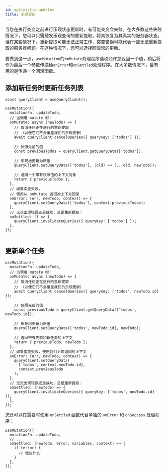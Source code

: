 ```yaml
---
id: optimistic-updates
title: 乐观更新
---
```


当您在执行突变之前进行乐观状态更新时，有可能突变会失败。在大多数这些失败情况下，您可以只需触发乐观查询的重新提取，将其恢复为其真实的服务器状态。但在某些情况下，重新提取可能无法正常工作，突变错误可能代表一些无法重新提取的服务器问题。在这种情况下，您可以选择回滚您的更新。

要做到这一点，`useMutation`的`onMutate`处理程序选项允许您返回一个值，稍后将作为最后一个参数传递给`onError`和`onSettled`处理程序。在大多数情况下，最有用的是传递一个回滚函数。

## 添加新任务时更新任务列表

[//]: # 'Example'

```tsx
const queryClient = useQueryClient();

useMutation({
  mutationFn: updateTodo,
  // 当调用 mutate 时：
  onMutate: async (newTodo) => {
    // 取消任何正在进行的重新提取
    // （以便它们不会覆盖我们的乐观更新）
    await queryClient.cancelQueries({ queryKey: ['todos'] });

    // 快照先前的值
    const previousTodos = queryClient.getQueryData(['todos']);

    // 乐观地更新为新值
    queryClient.setQueryData(['todos'], (old) => [...old, newTodo]);

    // 返回一个带有快照值的上下文对象
    return { previousTodos };
  },
  // 如果突变失败，
  // 使用从 onMutate 返回的上下文回滚
  onError: (err, newTodo, context) => {
    queryClient.setQueryData(['todos'], context.previousTodos);
  },
  // 无论出现错误还是成功，总是重新提取：
  onSettled: () => {
    queryClient.invalidateQueries({ queryKey: ['todos'] });
  },
});


```

[//]: # 'Example'

## 更新单个任务

[//]: # 'Example2'

```tsx
useMutation({
  mutationFn: updateTodo,
  // 当调用 mutate 时：
  onMutate: async (newTodo) => {
    // 取消任何正在进行的重新提取
    // （以便它们不会覆盖我们的乐观更新）
    await queryClient.cancelQueries({ queryKey: ['todos', newTodo.id] });

    // 快照先前的值
    const previousTodo = queryClient.getQueryData(['todos', newTodo.id]);

    // 乐观地更新为新值
    queryClient.setQueryData(['todos', newTodo.id], newTodo);

    // 返回带有先前和新任务的上下文
    return { previousTodo, newTodo };
  },
  // 如果突变失败，使用我们上面返回的上下文
  onError: (err, newTodo, context) => {
    queryClient.setQueryData(
      ['todos', context.newTodo.id],
      context.previousTodo
    );
  },
  // 无论出现错误还是成功，总是重新提取：
  onSettled: (newTodo) => {
    queryClient.invalidateQueries({ queryKey: ['todos', newTodo.id] });
  },
});

```

[//]: # 'Example2'

您还可以在需要时使用 `onSettled` 函数代替单独的 `onError` 和 `onSuccess` 处理程序：

[//]: # 'Example3'

```tsx
useMutation({
  mutationFn: updateTodo,
  // ...
  onSettled: (newTodo, error, variables, context) => {
    if (error) {
      // 做些什么
    }
  },
});

```

[//]: # 'Example3'
